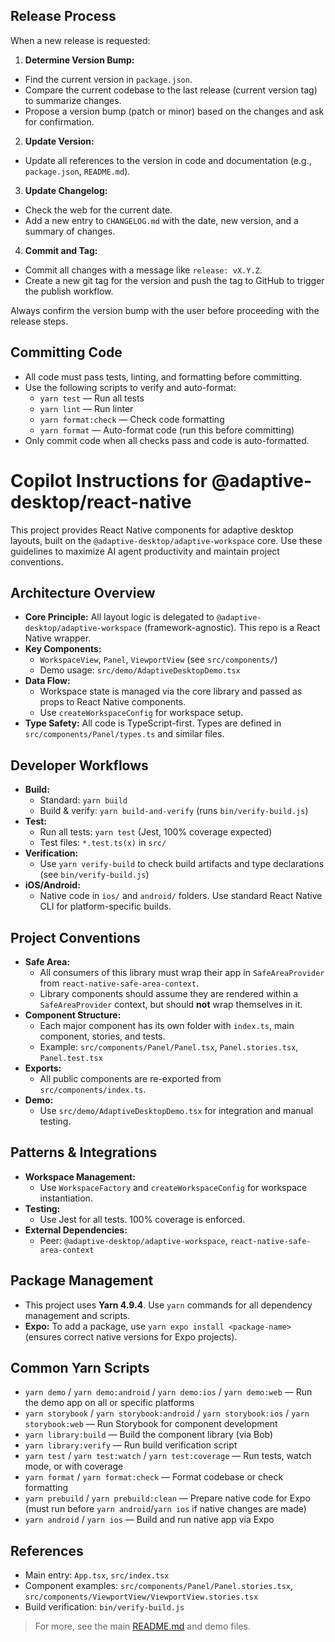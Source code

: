 ## Release Process

When a new release is requested:

1. **Determine Version Bump:**

- Find the current version in `package.json`.
- Compare the current codebase to the last release (current version tag) to summarize changes.
- Propose a version bump (patch or minor) based on the changes and ask for confirmation.

2. **Update Version:**

- Update all references to the version in code and documentation (e.g., `package.json`, `README.md`).

3. **Update Changelog:**

- Check the web for the current date.
- Add a new entry to `CHANGELOG.md` with the date, new version, and a summary of changes.

4. **Commit and Tag:**

- Commit all changes with a message like `release: vX.Y.Z`.
- Create a new git tag for the version and push the tag to GitHub to trigger the publish workflow.

Always confirm the version bump with the user before proceeding with the release steps.

## Committing Code

- All code must pass tests, linting, and formatting before committing.
- Use the following scripts to verify and auto-format:
  - `yarn test` — Run all tests
  - `yarn lint` — Run linter
  - `yarn format:check` — Check code formatting
  - `yarn format` — Auto-format code (run this before committing)
- Only commit code when all checks pass and code is auto-formatted.

# Copilot Instructions for @adaptive-desktop/react-native

This project provides React Native components for adaptive desktop layouts, built on the `@adaptive-desktop/adaptive-workspace` core. Use these guidelines to maximize AI agent productivity and maintain project conventions.

## Architecture Overview

- **Core Principle:** All layout logic is delegated to `@adaptive-desktop/adaptive-workspace` (framework-agnostic). This repo is a React Native wrapper.
- **Key Components:**
  - `WorkspaceView`, `Panel`, `ViewportView` (see `src/components/`)
  - Demo usage: `src/demo/AdaptiveDesktopDemo.tsx`
- **Data Flow:**
  - Workspace state is managed via the core library and passed as props to React Native components.
  - Use `createWorkspaceConfig` for workspace setup.
- **Type Safety:** All code is TypeScript-first. Types are defined in `src/components/Panel/types.ts` and similar files.

## Developer Workflows

- **Build:**
  - Standard: `yarn build`
  - Build & verify: `yarn build-and-verify` (runs `bin/verify-build.js`)
- **Test:**
  - Run all tests: `yarn test` (Jest, 100% coverage expected)
  - Test files: `*.test.ts(x)` in `src/`
- **Verification:**
  - Use `yarn verify-build` to check build artifacts and type declarations (see `bin/verify-build.js`)
- **iOS/Android:**
  - Native code in `ios/` and `android/` folders. Use standard React Native CLI for platform-specific builds.

## Project Conventions

- **Safe Area:**
  - All consumers of this library must wrap their app in `SafeAreaProvider` from `react-native-safe-area-context`.
  - Library components should assume they are rendered within a `SafeAreaProvider` context, but should **not** wrap themselves in it.
- **Component Structure:**
  - Each major component has its own folder with `index.ts`, main component, stories, and tests.
  - Example: `src/components/Panel/Panel.tsx`, `Panel.stories.tsx`, `Panel.test.tsx`
- **Exports:**
  - All public components are re-exported from `src/components/index.ts`.
- **Demo:**
  - Use `src/demo/AdaptiveDesktopDemo.tsx` for integration and manual testing.

## Patterns & Integrations

- **Workspace Management:**
  - Use `WorkspaceFactory` and `createWorkspaceConfig` for workspace instantiation.
- **Testing:**
  - Use Jest for all tests. 100% coverage is enforced.
- **External Dependencies:**
  - Peer: `@adaptive-desktop/adaptive-workspace`, `react-native-safe-area-context`

## Package Management

- This project uses **Yarn 4.9.4**. Use `yarn` commands for all dependency management and scripts.
- **Expo:** To add a package, use `yarn expo install <package-name>` (ensures correct native versions for Expo projects).

## Common Yarn Scripts

- `yarn demo` / `yarn demo:android` / `yarn demo:ios` / `yarn demo:web` — Run the demo app on all or specific platforms
- `yarn storybook` / `yarn storybook:android` / `yarn storybook:ios` / `yarn storybook:web` — Run Storybook for component development
- `yarn library:build` — Build the component library (via Bob)
- `yarn library:verify` — Run build verification script
- `yarn test` / `yarn test:watch` / `yarn test:coverage` — Run tests, watch mode, or with coverage
- `yarn format` / `yarn format:check` — Format codebase or check formatting
- `yarn prebuild` / `yarn prebuild:clean` — Prepare native code for Expo (must run before `yarn android`/`yarn ios` if native changes are made)
- `yarn android` / `yarn ios` — Build and run native app via Expo

## References

- Main entry: `App.tsx`, `src/index.tsx`
- Component examples: `src/components/Panel/Panel.stories.tsx`, `src/components/ViewportView/ViewportView.stories.tsx`
- Build verification: `bin/verify-build.js`

> For more, see the main [README.md](../README.md) and demo files.
